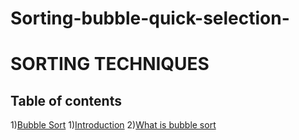 # Sorting-bubble-quick-selection-
# SORTING TECHNIQUES
## Table of contents 
1)[Bubble Sort](#Bubble-Sort)
  1)[Introduction](#Introduction)
  2)[What is bubble sort](#What-is-bubble-sort)
